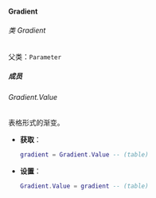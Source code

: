 #### Gradient

###### 类 Gradient

父类：`Parameter`

##### 成员

###### Gradient.Value

表格形式的渐变。

- <b>获取</b>：
  
  ```lua
  gradient = Gradient.Value -- (table)
  ```
  
- <b>设置</b>：
  
  ```lua
  Gradient.Value = gradient -- (table)
  ```
  
  


